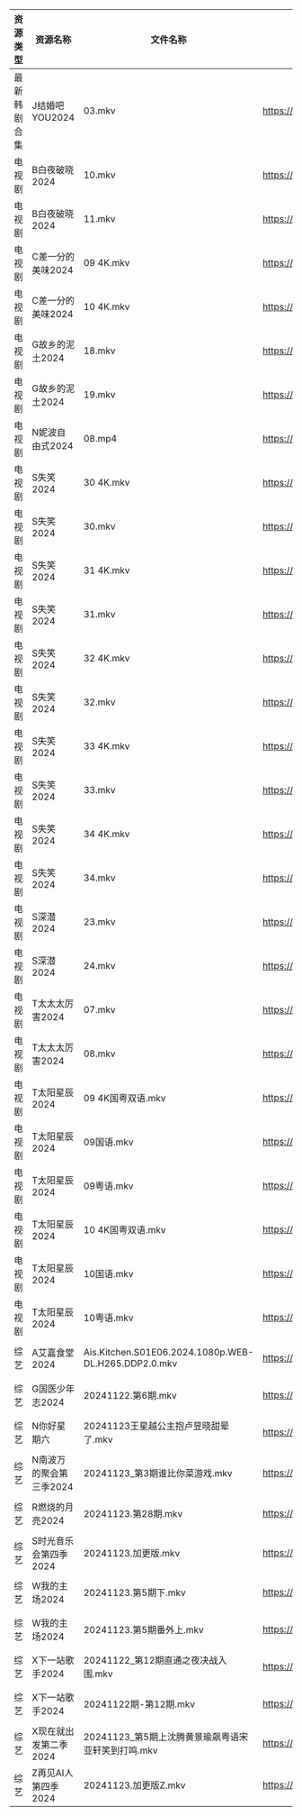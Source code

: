 | 资源类型   | 资源名称           | 文件名称                                                 | 分享链接                                 | 更新时间                |
| ------ | -------------- | ---------------------------------------------------- | ------------------------------------ | ------------------- |
| 最新韩剧合集 | J结婚吧YOU2024    | 03.mkv                                               | https://www.alipan.com/s/ama5JWXGVPR | 2024-11-23 21:05:56 |
| 电视剧    | B白夜破晓2024      | 10.mkv                                               | https://www.alipan.com/s/1CH4Gu47Hq3 | 2024-11-23 14:05:09 |
| 电视剧    | B白夜破晓2024      | 11.mkv                                               | https://www.alipan.com/s/1CH4Gu47Hq3 | 2024-11-23 14:05:08 |
| 电视剧    | C差一分的美味2024    | 09 4K.mkv                                            | https://www.alipan.com/s/Giz84ZSJTNi | 2024-11-23 14:05:18 |
| 电视剧    | C差一分的美味2024    | 10 4K.mkv                                            | https://www.alipan.com/s/Giz84ZSJTNi | 2024-11-23 14:05:18 |
| 电视剧    | G故乡的泥土2024     | 18.mkv                                               | https://www.alipan.com/s/hbukkKUDCNQ | 2024-11-23 12:05:36 |
| 电视剧    | G故乡的泥土2024     | 19.mkv                                               | https://www.alipan.com/s/hbukkKUDCNQ | 2024-11-23 12:05:36 |
| 电视剧    | N妮波自由式2024     | 08.mp4                                               | https://www.alipan.com/s/SQmer7UqJRM | 2024-11-23 00:06:20 |
| 电视剧    | S失笑2024        | 30 4K.mkv                                            | https://www.alipan.com/s/n8BpKswATcQ | 2024-11-23 21:06:38 |
| 电视剧    | S失笑2024        | 30.mkv                                               | https://www.alipan.com/s/n8BpKswATcQ | 2024-11-23 20:06:33 |
| 电视剧    | S失笑2024        | 31 4K.mkv                                            | https://www.alipan.com/s/n8BpKswATcQ | 2024-11-23 21:06:38 |
| 电视剧    | S失笑2024        | 31.mkv                                               | https://www.alipan.com/s/n8BpKswATcQ | 2024-11-23 20:06:32 |
| 电视剧    | S失笑2024        | 32 4K.mkv                                            | https://www.alipan.com/s/n8BpKswATcQ | 2024-11-23 20:06:32 |
| 电视剧    | S失笑2024        | 32.mkv                                               | https://www.alipan.com/s/n8BpKswATcQ | 2024-11-23 20:06:32 |
| 电视剧    | S失笑2024        | 33 4K.mkv                                            | https://www.alipan.com/s/n8BpKswATcQ | 2024-11-23 20:06:32 |
| 电视剧    | S失笑2024        | 33.mkv                                               | https://www.alipan.com/s/n8BpKswATcQ | 2024-11-23 20:06:31 |
| 电视剧    | S失笑2024        | 34 4K.mkv                                            | https://www.alipan.com/s/n8BpKswATcQ | 2024-11-23 21:06:38 |
| 电视剧    | S失笑2024        | 34.mkv                                               | https://www.alipan.com/s/n8BpKswATcQ | 2024-11-23 20:06:31 |
| 电视剧    | S深潜2024        | 23.mkv                                               | https://www.alipan.com/s/mKzzNt5BcAW | 2024-11-23 18:06:36 |
| 电视剧    | S深潜2024        | 24.mkv                                               | https://www.alipan.com/s/mKzzNt5BcAW | 2024-11-23 18:06:36 |
| 电视剧    | T太太太厉害2024     | 07.mkv                                               | https://www.alipan.com/s/U1zCNQzpRaK | 2024-11-23 21:06:51 |
| 电视剧    | T太太太厉害2024     | 08.mkv                                               | https://www.alipan.com/s/U1zCNQzpRaK | 2024-11-23 21:06:50 |
| 电视剧    | T太阳星辰2024      | 09 4K国粤双语.mkv                                        | https://www.alipan.com/s/gC7EWXkium6 | 2024-11-23 21:06:54 |
| 电视剧    | T太阳星辰2024      | 09国语.mkv                                             | https://www.alipan.com/s/gC7EWXkium6 | 2024-11-23 20:06:48 |
| 电视剧    | T太阳星辰2024      | 09粤语.mkv                                             | https://www.alipan.com/s/gC7EWXkium6 | 2024-11-23 20:06:48 |
| 电视剧    | T太阳星辰2024      | 10 4K国粤双语.mkv                                        | https://www.alipan.com/s/gC7EWXkium6 | 2024-11-23 21:06:54 |
| 电视剧    | T太阳星辰2024      | 10国语.mkv                                             | https://www.alipan.com/s/gC7EWXkium6 | 2024-11-23 21:06:54 |
| 电视剧    | T太阳星辰2024      | 10粤语.mkv                                             | https://www.alipan.com/s/gC7EWXkium6 | 2024-11-23 21:06:53 |
| 综艺     | A艾嘉食堂2024      | Ais.Kitchen.S01E06.2024.1080p.WEB-DL.H265.DDP2.0.mkv | https://www.alipan.com/s/qqA2j1AeyfW | 2024-11-23 12:07:14 |
| 综艺     | G国医少年志2024     | 20241122.第6期.mkv                                     | https://www.alipan.com/s/wkqS6TFhLw8 | 2024-11-23 00:07:36 |
| 综艺     | N你好星期六         | 20241123王星越公主抱卢昱晓甜晕了.mkv                             | https://www.alipan.com/s/V89qnjC6T3z | 2024-11-23 22:08:03 |
| 综艺     | N南波万的聚会第三季2024 | 20241123_第3期谁比你菜游戏.mkv                               | https://www.alipan.com/s/ZWErZGPfuar | 2024-11-23 14:07:56 |
| 综艺     | R燃烧的月亮2024     | 20241123.第28期.mkv                                    | https://www.alipan.com/s/S4qcpFUguQa | 2024-11-23 14:08:11 |
| 综艺     | S时光音乐会第四季2024  | 20241123.加更版.mkv                                     | https://www.alipan.com/s/JiNiXNR4dny | 2024-11-23 14:08:18 |
| 综艺     | W我的主场2024      | 20241123.第5期下.mkv                                    | https://www.alipan.com/s/KLxaNppeykr | 2024-11-23 14:08:45 |
| 综艺     | W我的主场2024      | 20241123.第5期番外上.mkv                                  | https://www.alipan.com/s/KLxaNppeykr | 2024-11-23 14:08:45 |
| 综艺     | X下一站歌手2024     | 20241122_第12期直通之夜决战入围.mkv                            | https://www.alipan.com/s/eBKzWFKqm82 | 2024-11-23 00:09:37 |
| 综艺     | X下一站歌手2024     | 20241122期-第12期.mkv                                   | https://www.alipan.com/s/eBKzWFKqm82 | 2024-11-23 00:09:37 |
| 综艺     | X现在就出发第二季2024  | 20241123_第5期上沈腾黄景瑜飙粤语宋亚轩笑到打鸣.mkv                     | https://www.alipan.com/s/4HF3vjVkffP | 2024-11-23 12:08:56 |
| 综艺     | Z再见AI人第四季2024  | 20241123.加更版Z.mkv                                    | https://www.alipan.com/s/x547zMqipVp | 2024-11-23 14:09:07 |
